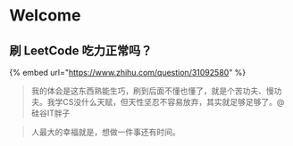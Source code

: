 # Welcome

## 刷 LeetCode 吃力正常吗？ 

{% embed url="https://www.zhihu.com/question/31092580" %}

> 我的体会是这东西熟能生巧，刷到后面不懂也懂了，就是个苦功夫、慢功夫。我学CS没什么天赋，但天性坚忍不容易放弃，其实就足够足够了。@硅谷IT胖子

> 人最大的幸福就是，想做一件事还有时间。




